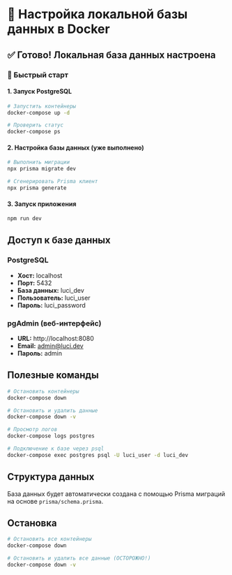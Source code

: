 # 🐳 Настройка локальной базы данных в Docker

## ✅ Готово! Локальная база данных настроена

### 🚀 Быстрый старт

#### 1. Запуск PostgreSQL

```bash
# Запустить контейнеры
docker-compose up -d

# Проверить статус
docker-compose ps
```

#### 2. Настройка базы данных (уже выполнено)

```bash
# Выполнить миграции
npx prisma migrate dev

# Сгенерировать Prisma клиент
npx prisma generate
```

#### 3. Запуск приложения

```bash
npm run dev
```

## Доступ к базе данных

### PostgreSQL

- **Хост:** localhost
- **Порт:** 5432
- **База данных:** luci_dev
- **Пользователь:** luci_user
- **Пароль:** luci_password

### pgAdmin (веб-интерфейс)

- **URL:** http://localhost:8080
- **Email:** admin@luci.dev
- **Пароль:** admin

## Полезные команды

```bash
# Остановить контейнеры
docker-compose down

# Остановить и удалить данные
docker-compose down -v

# Просмотр логов
docker-compose logs postgres

# Подключение к базе через psql
docker-compose exec postgres psql -U luci_user -d luci_dev
```

## Структура данных

База данных будет автоматически создана с помощью Prisma миграций на основе `prisma/schema.prisma`.

## Остановка

```bash
# Остановить все контейнеры
docker-compose down

# Остановить и удалить все данные (ОСТОРОЖНО!)
docker-compose down -v
```
